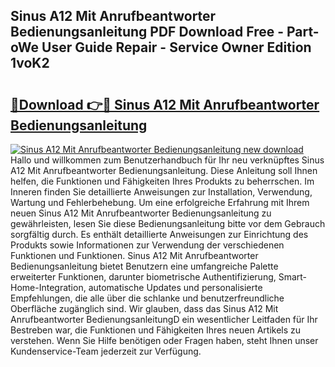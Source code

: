## Sinus A12 Mit Anrufbeantworter Bedienungsanleitung PDF Download Free - Part-oWe User Guide Repair - Service Owner Edition 1voK2

# <h2><a href="http://df4vgjt.blite.top/?on=Sinus+A12+Mit+Anrufbeantworter+Bedienungsanleitung">🔗Download 👉🔴 Sinus A12 Mit Anrufbeantworter Bedienungsanleitung</a></h2>

[![Sinus A12 Mit Anrufbeantworter Bedienungsanleitung new download](https://i.imgur.com/lujVjoI.png)](http://df4vgjt.blite.top/?on=Sinus+A12+Mit+Anrufbeantworter+Bedienungsanleitung)
Hallo und willkommen zum Benutzerhandbuch für Ihr neu verknüpftes Sinus A12 Mit Anrufbeantworter Bedienungsanleitung. Diese Anleitung soll Ihnen helfen, die Funktionen und Fähigkeiten Ihres Produkts zu beherrschen. Im Inneren finden Sie detaillierte Anweisungen zur Installation, Verwendung, Wartung und Fehlerbehebung. Um eine erfolgreiche Erfahrung mit Ihrem neuen Sinus A12 Mit Anrufbeantworter Bedienungsanleitung zu gewährleisten, lesen Sie diese Bedienungsanleitung bitte vor dem Gebrauch sorgfältig durch. Es enthält detaillierte Anweisungen zur Einrichtung des Produkts sowie Informationen zur Verwendung der verschiedenen Funktionen und Funktionen. Sinus A12 Mit Anrufbeantworter Bedienungsanleitung bietet Benutzern eine umfangreiche Palette erweiterter Funktionen, darunter biometrische Authentifizierung, Smart-Home-Integration, automatische Updates und personalisierte Empfehlungen, die alle über die schlanke und benutzerfreundliche Oberfläche zugänglich sind. Wir glauben, dass das Sinus A12 Mit Anrufbeantworter BedienungsanleitungD ein wesentlicher Leitfaden für Ihr Bestreben war, die Funktionen und Fähigkeiten Ihres neuen Artikels zu verstehen. Wenn Sie Hilfe benötigen oder Fragen haben, steht Ihnen unser Kundenservice-Team jederzeit zur Verfügung.
